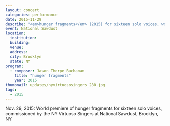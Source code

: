 ```yaml
---
layout: concert
categories: performance
date: 2015-11-29
describe: "<em>hunger fragments</em> (2015) for sixteen solo voices, world premiere. Commissioned by the NY Virtuoso Singers."
event: National Sawdust
location:
  institution:
  building:
  venue:
  address:
  city: Brooklyn
  state: NY
program:
  - composer: Jason Thorpe Buchanan
    title: "hunger fragments"
    year: 2015
thumbnail: updates/nyvirtuososingers_280.jpg
tags:
  - 2015
---
```


Nov. 29, 2015: World premiere of hunger fragments for sixteen solo voices, commissioned by the NY Virtuoso Singers at National Sawdust, Brooklyn, NY
